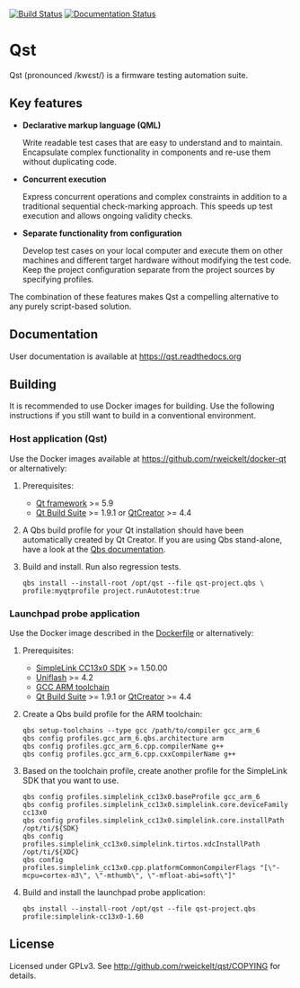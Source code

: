 
[![Build Status](https://travis-ci.org/rweickelt/qst.svg?branch=master)](https://travis-ci.org/rweickelt/qst)
[![Documentation Status](https://readthedocs.org/projects/qst/badge/?version=latest)](http://qst.readthedocs.io/en/latest/?badge=latest)


Qst
===

Qst (pronounced /kwɛst/) is a firmware testing automation suite.


Key features
------------

- **Declarative markup language (QML)**

  Write readable test cases that are easy to understand and to maintain.
  Encapsulate complex functionality in components and re-use them without
  duplicating code.

- **Concurrent execution**

  Express concurrent operations and complex constraints in addition to a
  traditional sequential check-marking approach. This speeds up test execution
  and allows ongoing validity checks.

- **Separate functionality from configuration**

  Develop test cases on your local computer and execute them on other machines
  and different target hardware without modifying the test code. Keep the
  project configuration separate from the project sources by specifying
  profiles.


The combination of these features makes Qst a compelling alternative to any
purely script-based solution.


Documentation
-------------

User documentation is available at https://qst.readthedocs.org


Building
--------

It is recommended to use Docker images for building. Use the following
instructions if you still want to build in a conventional environment.

<h3>Host application (Qst)</h3>

Use the Docker images available at https://github.com/rweickelt/docker-qt or
alternatively:

1.  Prerequisites:

    - [Qt framework](https://qt.io) >= 5.9
    - [Qt Build Suite](https://qbs.io) >= 1.9.1 or [QtCreator](https://www.qt.io/) >= 4.4

2.  A Qbs build profile for your Qt installation should have been automatically
    created by Qt Creator. If you are using Qbs stand-alone, have a look at the
    [Qbs documentation](http://doc.qt.io/qbs/qt-versions.html).

3.  Build and install. Run also regression tests.

    ```
    qbs install --install-root /opt/qst --file qst-project.qbs \
    profile:myqtprofile project.runAutotest:true
    ```

<h3>Launchpad probe application</h3>

Use the Docker image described in the [Dockerfile](docker/Dockerfile) or
alternatively:

1.  Prerequisites:

    - [SimpleLink CC13x0 SDK](http://www.ti.com/tool/SIMPLELINK-CC13X0-SDK) >= 1.50.00
    - [Uniflash](http://www.ti.com/tool/UNIFLASH) >= 4.2
    - [GCC ARM toolchain](https://developer.arm.com/open-source/gnu-toolchain/gnu-rm/downloads)
    - [Qt Build Suite](https://qbs.io) >= 1.9.1 or [QtCreator](https://www.qt.io/) >= 4.4

2.  Create a Qbs build profile for the ARM toolchain:

    ```
    qbs setup-toolchains --type gcc /path/to/compiler gcc_arm_6
    qbs config profiles.gcc_arm_6.qbs.architecture arm
    qbs config profiles.gcc_arm_6.cpp.compilerName g++
    qbs config profiles.gcc_arm_6.cpp.cxxCompilerName g++
    ```

3.  Based on the toolchain profile, create another profile for the SimpleLink SDK
    that you want to use.

    ```
    qbs config profiles.simplelink_cc13x0.baseProfile gcc_arm_6
    qbs config profiles.simplelink_cc13x0.simplelink.core.deviceFamily cc13x0
    qbs config profiles.simplelink_cc13x0.simplelink.core.installPath /opt/ti/${SDK}
    qbs config profiles.simplelink_cc13x0.simplelink.tirtos.xdcInstallPath /opt/ti/${XDC}
    qbs config profiles.simplelink_cc13x0.cpp.platformCommonCompilerFlags "[\"-mcpu=cortex-m3\", \"-mthumb\", \"-mfloat-abi=soft\"]"
    ```

4. Build and install the launchpad probe application:

   ```
   qbs install --install-root /opt/qst --file qst-project.qbs profile:simplelink-cc13x0-1.60
   ```


License
-------

Licensed under GPLv3. See http://github.com/rweickelt/qst/COPYING for details.